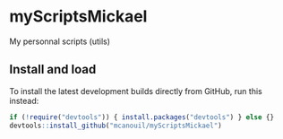 myScriptsMickael
================

My personnal scripts (utils)

## Install and load
To install the latest development builds directly from GitHub, run this instead:
```r
if (!require("devtools")) { install.packages("devtools") } else {}
devtools::install_github("mcanouil/myScriptsMickael")
```